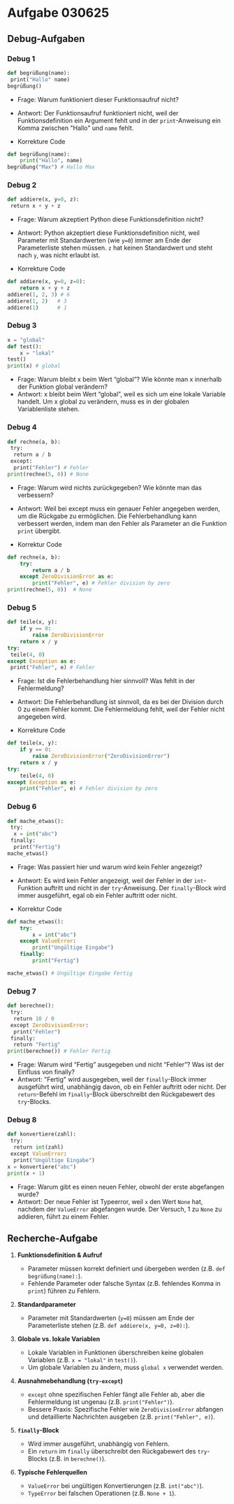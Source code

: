 # Aufgabe 030625

## Debug-Aufgaben

### Debug 1

```python
def begrüßung(name):
 print("Hallo" name)
begrüßung()
```

- Frage: Warum funktioniert dieser Funktionsaufruf nicht?
- Antwort: Der Funktionsaufruf funktioniert nicht, weil der Funktionsdefinition ein Argument fehlt und in der `print`-Anweisung ein Komma zwischen "Hallo" und `name` fehlt.

- Korrekture Code

```python
def begrüßung(name):
    print("Hallo", name)
begrüßung("Max") # Hallo Max
```

### Debug 2

```python
def addiere(x, y=0, z):
 return x + y + z
```

- Frage: Warum akzeptiert Python diese Funktionsdefinition nicht?
- Antwort: Python akzeptiert diese Funktionsdefinition nicht, weil Parameter mit Standardwerten (wie `y=0`) immer am Ende der Parameterliste stehen müssen. `z` hat keinen Standardwert und steht nach `y`, was nicht erlaubt ist.

- Korrekture Code

```python
def addiere(x, y=0, z=0):
    return x + y + z
addiere(1, 2, 3) # 6
addiere(1, 2)   # 3
addiere(1)      # 1
```

### Debug 3

```python
x = "global"
def test():
    x = "lokal"
test()
print(x) # global
```

- Frage: Warum bleibt x beim Wert “global”? Wie könnte man x innerhalb der Funktion global verändern?
- Antwort: x bleibt beim Wert “global”, weil es sich um eine lokale Variable handelt. Um x global zu verändern, muss es in der globalen Variablenliste stehen.

### Debug 4

```python
def rechne(a, b):
 try:
  return a / b
 except:
  print("Fehler") # Fehler
print(rechne(5, 0)) # None
```

- Frage: Warum wird nichts zurückgegeben? Wie könnte man das verbessern?
- Antwort: Weil bei except muss ein genauer Fehler angegeben werden, um die Rückgabe zu ermöglichen. Die Fehlerbehandlung kann verbessert werden, indem man den Fehler als Parameter an die Funktion `print` übergibt.

- Korrektur Code

```python
def rechne(a, b):
    try:
        return a / b
    except ZeroDivisionError as e:
        print("Fehler", e) # Fehler division by zero
print(rechne(5, 0))  # None
```

### Debug 5

```python
def teile(x, y):
    if y == 0:
        raise ZeroDivisionError
    return x / y
try:
 teile(4, 0)
except Exception as e:
 print("Fehler", e) # Fehler
```

- Frage: Ist die Fehlerbehandlung hier sinnvoll? Was fehlt in der Fehlermeldung?
- Antwort: Die Fehlerbehandlung ist sinnvoll, da es bei der Division durch 0 zu einem Fehler kommt. Die Fehlermeldung fehlt, weil der Fehler nicht angegeben wird.

- Korrekture Code

```python
def teile(x, y):
    if y == 0:
        raise ZeroDivisionError("ZeroDivisionError")
    return x / y
try:
    teile(4, 0)
except Exception as e:
    print("Fehler", e) # Fehler division by zero
```

### Debug 6

```python
def mache_etwas():
 try:
  x = int("abc")
 finally:
  print("Fertig")
mache_etwas()
```

- Frage: Was passiert hier und warum wird kein Fehler angezeigt?
- Antwort: Es wird kein Fehler angezeigt, weil der Fehler in der `int`-Funktion auftritt und nicht in der `try`-Anweisung. Der `finally`-Block wird immer ausgeführt, egal ob ein Fehler auftritt oder nicht.

- Korrektur Code

```python
def mache_etwas():
    try:
        x = int("abc")
    except ValueError:
        print("Ungültige Eingabe")
    finally:
        print("Fertig")

mache_etwas() # Ungültige Eingabe Fertig
```

### Debug 7

```python
def berechne():
 try:
  return 10 / 0
 except ZeroDivisionError:
  print("Fehler")
 finally:
  return "Fertig"
print(berechne()) # Fehler Fertig
```

- Frage: Warum wird “Fertig” ausgegeben und nicht “Fehler”? Was ist der Einfluss von finally?
- Antwort: "Fertig" wird ausgegeben, weil der `finally`-Block immer ausgeführt wird, unabhängig davon, ob ein Fehler auftritt oder nicht. Der `return`-Befehl im `finally`-Block überschreibt den Rückgabewert des `try`-Blocks.

### Debug 8

```python
def konvertiere(zahl):
 try:
  return int(zahl)
 except ValueError:
  print("Ungültige Eingabe")
x = konvertiere("abc")
print(x + 1)
```

- Frage: Warum gibt es einen neuen Fehler, obwohl der erste abgefangen wurde?
- Antwort: Der neue Fehler ist Typeerror, weil `x` den Wert `None` hat, nachdem der `ValueError` abgefangen wurde. Der Versuch, 1 zu `None` zu addieren, führt zu einem Fehler.

## Recherche-Aufgabe

1. **Funktionsdefinition & Aufruf**

   - Parameter müssen korrekt definiert und übergeben werden (z.B. `def begrüßung(name):`).
   - Fehlende Parameter oder falsche Syntax (z.B. fehlendes Komma in `print`) führen zu Fehlern.

2. **Standardparameter**

   - Parameter mit Standardwerten (`y=0`) müssen am Ende der Parameterliste stehen (z.B. `def addiere(x, y=0, z=0):`).

3. **Globale vs. lokale Variablen**

   - Lokale Variablen in Funktionen überschreiben keine globalen Variablen (z.B. `x = "lokal"` in `test()`).
   - Um globale Variablen zu ändern, muss `global x` verwendet werden.

4. **Ausnahmebehandlung (`try-except`)**

   - `except` ohne spezifischen Fehler fängt alle Fehler ab, aber die Fehlermeldung ist ungenau (z.B. `print("Fehler")`).
   - Bessere Praxis: Spezifische Fehler wie `ZeroDivisionError` abfangen und detaillierte Nachrichten ausgeben (z.B. `print("Fehler", e)`).

5. **`finally`-Block**

   - Wird immer ausgeführt, unabhängig von Fehlern.
   - Ein `return` im `finally` überschreibt den Rückgabewert des `try`-Blocks (z.B. in `berechne()`).

6. **Typische Fehlerquellen**
   - `ValueError` bei ungültigen Konvertierungen (z.B. `int("abc")`).
   - `TypeError` bei falschen Operationen (z.B. `None + 1`).
